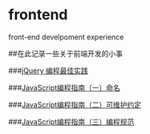 # frontend
front-end develpoment experience

##在此记录一些关于前端开发的小事

###[jQuery 编程最佳实践](https://github.com/codingEcho/frontend/issues/1)

###[JavaScript编程指南（一）命名](https://github.com/codingEcho/frontend/issues/1)

###[JavaScript编程指南（二）可维护约定](https://github.com/codingEcho/frontend/issues/1)

###[JavaScript编程指南（三）编程规范](https://github.com/codingEcho/frontend/issues/1)
